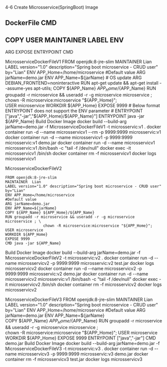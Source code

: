 4-6 Create Microsservice(SpringBoot) Image

DockerFile CMD
-------------------
COPY
USER 
MAINTAINER
LABEL 
ENV
-------------------
ARG
EXPOSE 
ENTRYPOINT 
CMD

MicrosserviceDockerFileV1
    FROM openjdk:8-jre-slim
    MAINTAINER  Lian
    LABEL version="1.0" description="Spring boot microservice - CRUD user" by="Lian"
    ENV APP_Home=/home/microservice
    #Default value
    ARG jarName=demo.jar 
    ENV APP_Name=${jarName} 
    # OS update
    ARG DEBIAN_FRONTEND=noninteractive
    RUN apt-get update && apt-get install --assume-yes apt-utils;
    COPY ${APP_Name} ${APP_Home}/${APP_Name}
    RUN groupadd -r microservice && useradd -r -g microservice microservice ; \
                     chown -R microservice:microservice "${APP_Home}";  
    USER microservice
    WORKDIR ${APP_Home} 
    EXPOSE 9999
    # Below format ENTRYPOINT does not support the ENV parameter 
    # ENTRYPOINT ["java","-jar","${APP_Home}/${APP_Name}"]
    ENTRYPOINT java -jar ${APP_Name}
Build Docker Image
    docker build --build-arg jarName=demo.jar -f MicrosserviceDockerFileV1  -t microsservic:v1 . 
    docker container run -d --name microsservicv1 --rm -p 9999:9999  microsservic:v1 
    docker container run -d --name microsservicv1 -p 9999:9999 microsservic:v1 demo.jar
    docker container run -d --name microsservicv1  microsservic:v1 /bin/bash -c "tail -f /dev/null" 
    docker exec -it microsservicv1 /bin/sh
    docker container rm -f microsservicv1
    docker logs microsservicv1 


MicrosserviceDockerFileV2

    FROM openjdk:8-jre-slim
    MAINTAINER  Lian
    LABEL version="1.0" description="Spring boot microservice - CRUD user" by="Lian"
    ENV APP_Home=/home/microservice
    #Default value
    ARG jarName=demo.jar 
    ENV APP_Name=${jarName}  
    COPY ${APP_Name} ${APP_Home}/${APP_Name}
    RUN groupadd -r microservice && useradd -r -g microservice microservice ; \
                     chown -R microservice:microservice "${APP_Home}";
    USER microservice
    WORKDIR ${APP_Home} 
    EXPOSE 9999
    CMD java -jar ${APP_Name}
Build Docker Image
    docker build --build-arg jarName=demo.jar -f MicrosserviceDockerFileV2  -t microsservic:v2 . 
    docker container run -d --name microsservicv2 -p 9999:9999  microsservic:v2 test.jar
    docker logs microsservicv2
    docker container run -d --name microsservicv2 -p 9999:9999 microsservic:v2 demo.jar
    docker container run -d --name microsservicv2  microsservic:v1 /bin/bash -c "tail -f /dev/null" 
    docker exec -it microsservicv2 /bin/sh
    docker container rm -f microsservicv2
    docker logs microsservicv2 

MicrosserviceDockerFileV3
    FROM openjdk:8-jre-slim
    MAINTAINER  Lian
    LABEL version="1.0" description="Spring boot microservice - CRUD user" by="Lian"
    ENV APP_Home=/home/microservice
    #Default value
    ARG jarName=demo.jar 
    ENV APP_Name=${jarName}  
    COPY ${APP_Name} ${APP_Home}/${APP_Name}
    RUN groupadd -r microservice && useradd -r -g microservice microservice ; \
                     chown -R microservice:microservice "${APP_Home}";
    USER microservice
    WORKDIR ${APP_Home} 
    EXPOSE 9999
    ENTRYPOINT ["java","-jar"]
    CMD demo.jar
Build Docker Image
    docker build --build-arg jarName=demo.jar -f MicrosserviceDockerFileV3  -t microsservic:v3 . 
    docker container run -d --name microsservicv3 -p 9999:9999  microsservic:v3 demo.jar
    docker container rm -f microsservicv3
    test.jar
    docker logs microsservicv3   